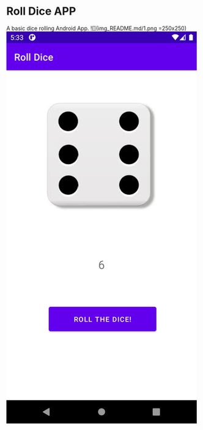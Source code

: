 # Roll Dice APP
A basic dice rolling Android App.
![](img_README.md/1.png =250x250)
![](img_README.md/2.png)
